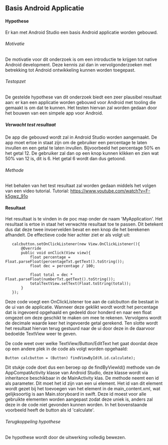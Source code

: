 Basis Android Applicatie
----------------

#### Hypothese 
Er kan met Android Studio een basis Android applicatie worden gebouwd.

###### Motivatie
De motivatie voor dit onderzoek is om een introductie te krijgen tot native Android development. Deze kennis zal dan in vervolgonderzoeken met betrekking tot Android ontwikkeling kunnen worden toegepast. 

###### Testopzet
De gestelde hypothese van dit onderzoek biedt een zeer plausibel resultaat aan: er kan een applicatie worden gebouwd voor Android met tooling die gemaakt is om dat te kunnen. Het testen hiervan zal worden gedaan door het bouwen van een simpele app voor Android.

##### Verwacht test resultaat
De app die gebouwd wordt zal in Android Studio worden aangemaakt. De app moet ertoe in staat zijn om de gebruiker een percentage te laten invullen en een getal te laten invullen. Bijvoorbeeld het percentage 50% en het getal 12. De gebruiker zal dan op een knop kunnen klikken en zien wat 50% van 12 is, dit is 6. Het getal 6 wordt dan dus getoond.

###### Methode
Het behalen van het test resultaat zal worden gedaan middels het volgen van een video tutorial.
Tutorial: https://www.youtube.com/watch?v=F-k5gwz_91o 
 
#### Resultaat
Het resultaat is te vinden in de poc map onder de naam 'MyApplication'. Het resultaat is ertoe in staat het verwachte resultaat toe te passen. Dit betekent dus dat deze twee invoervelden bevat en een knop die het berekenen afhandelt. De effectieve code hier achter ziet er als volgt uit:

```
   calcbutton.setOnClickListener(new View.OnClickListener(){
       @Override
       public void onClick(View view){
           float percentage = Float.parseFloat(percentageTxt.getText().toString());
           float dec = percentage / 100;

           float total = dec * Float.parseFloat(numberTxt.getText().toString());
           totalTextView.setText(Float.toString(total));
       }
   });
```
Deze code voegt een OnClickListener toe aan de calcbutton die bestaat in de ui van de applicatie. Wanneer deze geklikt wordt wordt het percentage dat is ingevoerd opgehaald en gedeeld door honderd en naar een float omgezet om deze geschikt te maken om mee te rekenen. Vervolgens wordt de decimale waarde keer het ingevoerde getal gerekend. Ten slotte wordt het resultaat hiervan terug gestuurd naar de ui door deze in de daarvoor bedoelde TextView weer te geven. 

De code weet over welke TextView/Button/EditText het gaat doordat deze op een andere plek in de code als volgt worden opgehaald:
```
Button calcbutton = (Button) findViewById(R.id.calculate);
```
Dit stukje code doet dus een beroep op de findByViewId() methode van de AppCompatActivity klasse van Android Studio, deze klasse wordt via inheritance beschikbaar in de MainActivity klas. De methode neemt een id als parameter. Dit moet het id zijn van een ui element. Het id van dit element wordt gezet bij het toevoegen van het element in de main_content.xml, wat gelijksoortig is aan Main.storyboard in swift. Deze id moest voor alle gebruikte elementen worden aangepast zodat deze uniek is, anders zal deze in de code niet gevonden kunnen worden. In het bovenstaande voorbeeld heeft de button als id 'calculate'.

###### Terugkoppeling hypothese
De hypothese wordt door de uitwerking volledig bewezen.
